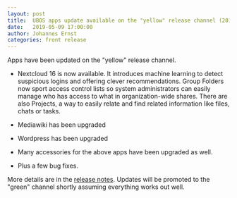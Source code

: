 ```yaml
---
layout: post
title:  UBOS apps update available on the "yellow" release channel (2019-05-09)
date:   2019-05-09 17:00:00
author: Johannes Ernst
categories: front release
---
```


Apps have been updated on the "yellow" release channel.

* Nextcloud 16 is now available. It introduces machine learning to detect suspicious logins
  and offering clever recommendations. Group Folders now sport access control lists so
  system administrators can easily manage who has access to what in organization-wide shares.
  There are also Projects, a way to easily relate and find related information like files,
  chats or tasks.

* Mediawiki has been upgraded

* Wordpress has been upgraded

* Many accessories for the above apps have been upgraded as well.

* Plus a few bug fixes.

More details are in the
[release notes](/docs-yellow/releases/2019-05-09/release-notes/index.html).
 Updates will be promoted to the "green" channel shortly assuming everything works out well.
